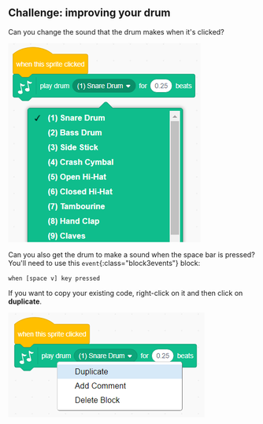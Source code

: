 ## Challenge: improving your drum

Can you change the sound that the drum makes when it's clicked?

![screenshot](images/band-drum-sound.png)

Can you also get the drum to make a sound when the space bar is pressed? You'll need to use this `event`{:class="block3events"} block:

```blocks3
when [space v] key pressed
```

If you want to copy your existing code, right-click on it and then click on **duplicate**.

![zrzut ekranu](images/band-duplicate-code.png)